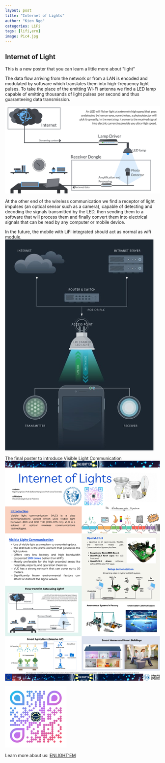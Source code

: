 ```yaml
---
layout: post
title: "Internet of Lights"
author: "Kien Ngo"
categories: LiFi
tags: [lifi,ern]
image: Pic4.jpg
---
```


## Internet of Light

This is a new poster that you can learn a little more about "light"

The data flow arriving from the network or from a LAN is encoded and modulated by software which translates them into high-frequency light pulses. To take the place of the emitting Wi-Fi antenna we find a LED lamp capable of emitting thousands of light pulses per second and thus guaranteeing data transmission. 

![alt text](https://raw.githubusercontent.com/kotobuki09/kotobuki09.github.io/gh-pages/assets/img/how-lifi-works-1.png "howlifi")

At the other end of the wireless communication we find a receptor of light impulses (an optical sensor such as a camera), capable of detecting and decoding the signals transmitted by the LED, then sending them to a software that will process them and finally convert them into electrical signals that can be read by any computer or mobile device. 

In the future, the mobile with LiFi integrated should act as normal as wifi module.
![alt text](https://raw.githubusercontent.com/kotobuki09/kotobuki09.github.io/gh-pages/assets/img/Li-Fi-working.jpg "lifiworking")

The final poster to introduce Visible Light Communication
![alt text](https://raw.githubusercontent.com/kotobuki09/kotobuki09.github.io/gh-pages/assets/img/IoL2022.png "IoL2021")


<img src="https://raw.githubusercontent.com/kotobuki09/kotobuki09.github.io/gh-pages/assets/img/qr4.png" width="200" />

Learn more about us:
[ENLIGHT’EM](https://enlightem.eu/)
